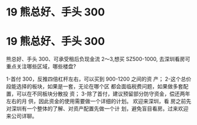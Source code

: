 # 19 熊总好、手头 300

# 19 熊总好、手头 300

熊总好、手头 300、可承受租后负现金流 2～3,想买 SZ500-1000, 去深圳看房可重点关注哪些区域，哪些楼盘?

1-首付 300，反推四倍杠杆左右，可以买到 900-1200 之间的资 产； 2-这个总价段能选择的板块，如果是一套，无论在哪个区 都会面临税费问题，如果做多套配置，可以在不同板块分散投 资； 3-除了首付，建议预留部分防守资金，偿还两年左右的月 供，因此资金的使用需要做一个详细的计划。 欢迎来深圳，看 房之前先对深圳有一个整体的了解、对资产配置先做一个计 划，避免盲目看房。过来欢迎来公司详聊。